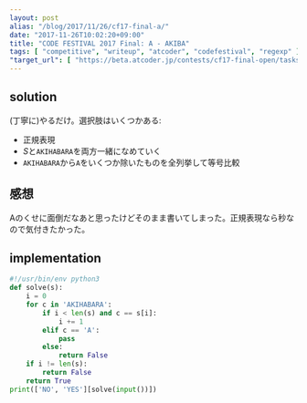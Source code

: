 ```yaml
---
layout: post
alias: "/blog/2017/11/26/cf17-final-a/"
date: "2017-11-26T10:02:20+09:00"
title: "CODE FESTIVAL 2017 Final: A - AKIBA"
tags: [ "competitive", "writeup", "atcoder", "codefestival", "regexp" ]
"target_url": [ "https://beta.atcoder.jp/contests/cf17-final-open/tasks/cf17_final_a" ]
---
```


## solution

(丁寧に)やるだけ。選択肢はいくつかある:

-   正規表現
-   $S$と`AKIHABARA`を両方一緒になめていく
-   `AKIHABARA`から`A`をいくつか除いたものを全列挙して等号比較

## 感想

Aのくせに面倒だなあと思ったけどそのまま書いてしまった。正規表現なら秒なので気付きたかった。

## implementation

``` python
#!/usr/bin/env python3
def solve(s):
    i = 0
    for c in 'AKIHABARA':
        if i < len(s) and c == s[i]:
            i += 1
        elif c == 'A':
            pass
        else:
            return False
    if i != len(s):
        return False
    return True
print(['NO', 'YES'][solve(input())])
```
